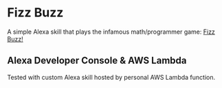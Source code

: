 # Fizz Buzz
A simple Alexa skill that plays the infamous math/programmer game: [Fizz Buzz!](https://en.wikipedia.org/wiki/Fizz_buzz)

## Alexa Developer Console & AWS Lambda
Tested with custom Alexa skill hosted by personal AWS Lambda function.
